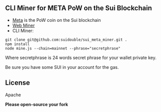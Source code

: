 ## CLI Miner for META PoW on the Sui Blockchain

- [Meta](https://github.com/suidouble/sui_meta) is the PoW coin on the Sui blockchain
- [Web Miner](https://suimine.xyz/)
- CLI Miner:

```
git clone git@github.com:suidouble/sui_meta_miner.git .
npm install
node mine.js --chain=mainnet --phrase="secretphrase"
```

Where secretphrase is 24 words secret phrase for your wallet private key.

Be sure you have some SUI in your account for the gas.

## License

Apache

**Please open-source your fork**

